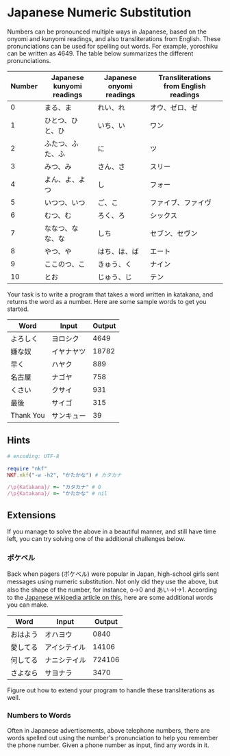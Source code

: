 # Japanese Numeric Substitution

Numbers can be pronounced multiple ways in Japanese, based on the onyomi and kunyomi readings, and also transliterations from English. These pronunciations can be used for spelling out words. For example, yoroshiku can be written as 4649. The table below summarizes the different pronunciations.

Number | Japanese kunyomi readings | Japanese onyomi readings | Transliterations from English readings
------ | ------------------------- | ------------------------ | -------------------------------------- 
0      | まる、ま                  | れい、れ                 | オウ、ゼロ、ゼ 
1      | ひとつ、ひと、ひ          | いち、い                 | ワン 
2      | ふたつ、ふた、ふ          | に                       | ツ 
3      | みつ、み                  | さん、さ                 | スリー 
4      | よん、よ、よつ            | し                       | フォー 
5      | いつつ、いつ              | ご、こ                   | ファイブ、ファイヴ
6      | むつ、む                  | ろく、ろ                 | シックス
7      | ななつ、なな、な          | しち                     | セブン、セヴン
8      | やつ、や                  | はち、は、ば             | エート
9      | ここのつ、こ              | きゅう、く               | ナイン
10     | とお                      | じゅう、じ               | テン

Your task is to write a program that takes a word written in katakana, and returns the word as a number. Here are some sample words to get you started.

Word      | Input      | Output
--------- | ---------- | ------
よろしく  | ヨロシク   | 4649
嫌な奴    | イヤナヤツ | 18782
早く      | ハヤク     | 889
名古屋    | ナゴヤ     | 758
くさい    | クサイ     | 931
最後      | サイゴ     | 315
Thank You | サンキュー | 39

## Hints

```ruby
# encoding: UTF-8

require "nkf"
NKF.nkf("-w -h2", "かたかな") # カタカナ

/\p{Katakana}/ =~ "カタカナ" # 0
/\p{Katakana}/ =~ "かたかな" # nil
```

## Extensions

If you manage to solve the above in a beautiful manner, and still have time left, you can try solving one of the additional challenges below.

### ポケベル

Back when pagers (ポケベル) were popular in Japan, high-school girls sent messages using numeric substitution. Not only did they use the above, but also the shape of the number, for instance, o→0 and あい→I→1.  According to the [Japanese wikipedia article on this](http://ja.wikipedia.org/wiki/%E8%AA%9E%E5%91%82%E5%90%88%E3%82%8F%E3%81%9B), here are some additional words you can make.

Word     | Input        | Output
-------- | ------------ | ------
おはよう | オハヨウ     | 0840
愛してる | アイシテイル | 14106
何してる | ナニシテイル | 724106
さよなら | サヨナラ     | 3470

Figure out how to extend your program to handle these transliterations as well.

### Numbers to Words

Often in Japanese advertisements, above telephone numbers, there are words spelled out using the number's pronunciation to help you remember the phone number. Given a phone number as input, find any words in it.
